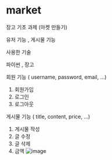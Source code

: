 # market
장고 기초 과제 (마켓 만들기)

유저 기능 , 게시물 기능


사용한 기술

파이썬 , 장고

회원 기능 ( username, password, email, ...)
1. 회원가입
2. 로그인
3. 로그아웃

게시물 기능 ( title, content, price, ...)
1. 게시물 작성
2. 글 수정
3. 글 삭제
4. 금액
![image](https://github.com/kwonjinwoo/market/assets/158565724/bbc959fd-f0bc-424b-ad6d-1f2a214a4188)
